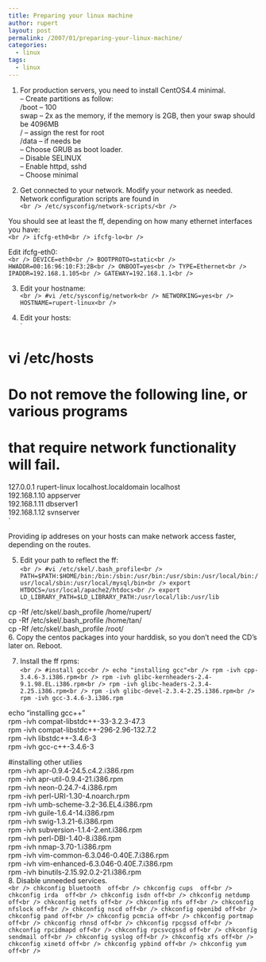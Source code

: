 ```yaml
---
title: Preparing your linux machine
author: rupert
layout: post
permalink: /2007/01/preparing-your-linux-machine/
categories:
  - linux
tags:
  - linux
---
```

1. For production servers, you need to install CentOS4.4 minimal.  
&#8211; Create partitions as follow:  
/boot &#8211; 100  
swap &#8211; 2x as the memory, if the memory is 2GB, then your swap should be 4096MB  
/ &#8211; assign the rest for root  
/data &#8211; if needs be  
&#8211; Choose GRUB as boot loader.  
&#8211; Disable SELINUX  
&#8211; Enable httpd, sshd  
&#8211; Choose minimal

2. Get connected to your network. Modify your network as needed. Network configuration scripts are found in  
`<br />
/etc/sysconfig/network-scripts/<br />
`

You should see at least the ff, depending on how many ethernet interfaces you have:  
`<br />
ifcfg-eth0<br />
ifcfg-lo<br />
`

Edit ifcfg-eth0:  
`<br />
DEVICE=eth0<br />
BOOTPROTO=static<br />
HWADDR=00:16:96:10:F3:2B<br />
ONBOOT=yes<br />
TYPE=Ethernet<br />
IPADDR=192.168.1.105<br />
GATEWAY=192.168.1.1<br />
`

3. Edit your hostname:  
`<br />
#vi /etc/sysconfig/network<br />
NETWORKING=yes<br />
HOSTNAME=rupert-linux<br />
`

4. Edit your hosts:  
`<br />
# vi /etc/hosts<br />
# Do not remove the following line, or various programs<br />
# that require network functionality will fail.<br />
127.0.0.1               rupert-linux localhost.localdomain localhost<br />
192.168.1.10            appserver<br />
192.168.1.11            dbserver1<br />
192.168.1.12            svnserver<br />
`

Providing ip addreses on your hosts can make network access faster, depending on the routes.

5. Edit your path to reflect the ff:  
`<br />
#vi /etc/skel/.bash_profile<br />
PATH=$PATH:$HOME/bin:/bin:/sbin:/usr/bin:/usr/sbin:/usr/local/bin:/usr/local/sbin:/usr/local/mysql/bin<br />
export HTDOCS=/usr/local/apache2/htdocs<br />
export LD_LIBRARY_PATH=$LD_LIBRARY_PATH:/usr/local/lib:/usr/lib`

cp -Rf /etc/skel/.bash_profile /home/rupert/  
cp -Rf /etc/skel/.bash_profile /home/tan/  
cp -Rf /etc/skel/.bash_profile /root/  
6. Copy the centos packages into your harddisk, so you don&#8217;t need the CD&#8217;s later on. Reboot.

7. Install the ff rpms:  
`<br />
#install gcc<br />
echo "installing gcc"<br />
rpm -ivh cpp-3.4.6-3.i386.rpm<br />
rpm -ivh glibc-kernheaders-2.4-9.1.98.EL.i386.rpm<br />
rpm -ivh glibc-headers-2.3.4-2.25.i386.rpm<br />
rpm -ivh glibc-devel-2.3.4-2.25.i386.rpm<br />
rpm -ivh gcc-3.4.6-3.i386.rpm`

echo &#8220;installing gcc++&#8221;  
rpm -ivh compat-libstdc++-33-3.2.3-47.3  
rpm -ivh compat-libstdc++-296-2.96-132.7.2  
rpm -ivh libstdc++-3.4.6-3  
rpm -ivh gcc-c++-3.4.6-3

#installing other utilies  
rpm -ivh apr-0.9.4-24.5.c4.2.i386.rpm  
rpm -ivh apr-util-0.9.4-21.i386.rpm  
rpm -ivh neon-0.24.7-4.i386.rpm  
rpm -ivh perl-URI-1.30-4.noarch.rpm  
rpm -ivh umb-scheme-3.2-36.EL4.i386.rpm  
rpm -ivh guile-1.6.4-14.i386.rpm  
rpm -ivh swig-1.3.21-6.i386.rpm  
rpm -ivh subversion-1.1.4-2.ent.i386.rpm  
rpm -ivh perl-DBI-1.40-8.i386.rpm  
rpm -ivh nmap-3.70-1.i386.rpm  
rpm -ivh vim-common-6.3.046-0.40E.7.i386.rpm  
rpm -ivh vim-enhanced-6.3.046-0.40E.7.i386.rpm  
rpm -ivh binutils-2.15.92.0.2-21.i386.rpm  
8. Disable unneeded services.  
`<br />
chkconfig bluetooth  off<br />
chkconfig cups  off<br />
chkconfig irda  off<br />
chkconfig isdn off<br />
chkconfig netdump off<br />
chkconfig netfs off<br />
chkconfig nfs off<br />
chkconfig nfslock off<br />
chkconfig nscd off<br />
chkconfig openibd off<br />
chkconfig pand off<br />
chkconfig pcmcia off<br />
chkconfig portmap off<br />
chkconfig rhnsd off<br />
chkconfig rpcgssd off<br />
chkconfig rpcidmapd off<br />
chkconfig rpcsvcgssd off<br />
chkconfig sendmail off<br />
chkconfig syslog off<br />
chkconfig xfs off<br />
chkconfig xinetd off<br />
chkconfig ypbind off<br />
chkconfig yum off<br />
`